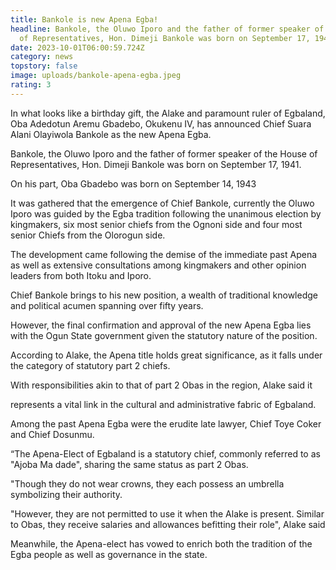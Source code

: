 ```yaml
---
title: Bankole is new Apena Egba!
headline: Bankole, the Oluwo Iporo and the father of former speaker of the House
  of Representatives, Hon. Dimeji Bankole was born on September 17, 1941.
date: 2023-10-01T06:00:59.724Z
category: news
topstory: false
image: uploads/bankole-apena-egba.jpeg
rating: 3
---
```

In what looks like a birthday gift, the Alake and paramount ruler of Egbaland, Oba Adedotun Aremu Gbadebo, Okukenu IV, has announced Chief Suara Alani Olayiwola Bankole as the new Apena Egba.



Bankole, the Oluwo Iporo and the father of former speaker of the House of Representatives, Hon. Dimeji Bankole was born on September 17, 1941.



On his part, Oba Gbadebo was born on September 14, 1943



It was gathered that the emergence of Chief Bankole, currently the Oluwo Iporo was guided by the Egba tradition following the unanimous election by kingmakers, six most senior chiefs from the Ognoni side and four most senior Chiefs from the Olorogun side.



The development came following the demise of the immediate past Apena as well as extensive consultations among kingmakers and other opinion leaders from both Itoku and Iporo.



Chief Bankole brings to his new position, a wealth of traditional knowledge and political acumen spanning over fifty years.



However, the final confirmation and approval of the new Apena Egba lies with the Ogun State government given the statutory nature of the position. 



According to Alake, the Apena title holds great significance, as it falls under the category of statutory part 2 chiefs.



With responsibilities akin to that of part 2 Obas in the region, Alake said it

represents a vital link in the cultural and administrative fabric of Egbaland.



Among the past Apena Egba were the erudite late lawyer, Chief Toye Coker and Chief Dosunmu.



“The Apena-Elect of Egbaland is a statutory chief, commonly referred to as "Ajoba Ma dade", sharing the same status as part 2 Obas.



"Though they do not wear crowns, they each possess an umbrella symbolizing their authority.



"However, they are not permitted to use it when the Alake is present. Similar to Obas, they receive salaries and allowances befitting their role", Alake said



Meanwhile, the Apena-elect has vowed to enrich both the tradition of the Egba people as well as governance in the state.